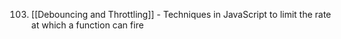 
103. [[Debouncing and Throttling]] - Techniques in JavaScript to limit the rate at which a function can fire
